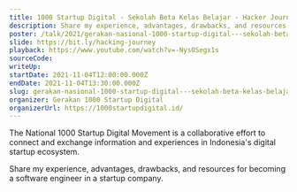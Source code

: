 ```yaml
---
title: 1000 Startup Digital - Sekolah Beta Kelas Belajar - Hacker Journey
description: Share my experience, advantages, drawbacks, and resources for becoming a software engineer in a startup company.
poster: /talk/2021/gerakan-nasional-1000-startup-digital---sekolah-beta-kelas-belajar---hacker-journey.jpg
slide: https://bit.ly/hacking-journey
playback: https://www.youtube.com/watch?v=-NysOSegx1s
sourceCode: 
writeUp: 
startDate: 2021-11-04T12:00:00.000Z
endDate: 2021-11-04T13:30:00.000Z
slug: gerakan-nasional-1000-startup-digital---sekolah-beta-kelas-belajar---hacker-journey
organizer: Gerakan 1000 Startup Digital
organizerUrl: https://1000startupdigital.id/
---
```


The National 1000 Startup Digital Movement is a collaborative effort to connect and exchange information and experiences in Indonesia's digital startup ecosystem.

Share my experience, advantages, drawbacks, and resources for becoming a software engineer in a startup company.

